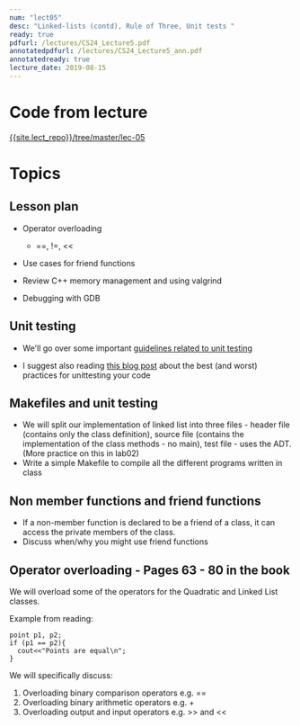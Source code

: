 ```yaml
---
num: "lect05"
desc: "Linked-lists (contd), Rule of Three, Unit tests "
ready: true
pdfurl: /lectures/CS24_Lecture5.pdf
annotatedpdfurl: /lectures/CS24_Lecture5_ann.pdf
annotatedready: true 
lecture_date: 2019-08-15
---
```


# Code from lecture
[{{site.lect_repo}}/tree/master/lec-05]({{site.lect_repo}}/tree/master/lec-05)

# Topics



## Lesson plan

* Operator overloading
	- ==, !=, << 
	
* Use cases for friend functions
* Review C++ memory management and using valgrind
* Debugging with GDB

## Unit testing

* We'll go over some important [guidelines related to unit testing](https://petroware.no/unittesting.html)

* I suggest also reading [this blog post](http://blog.stevensanderson.com/2009/08/24/writing-great-unit-tests-best-and-worst-practises/) about the best (and worst) practices for unittesting your code

## Makefiles and unit testing
* We will split our implementation of linked list into three files  - header file (contains only the class definition), source file (contains the implementation of the class methods - no main), test file - uses the ADT. (More practice on this in lab02)
* Write a simple Makefile to compile all the different programs written in class

## Non member functions and friend functions
* If a non-member function is declared to be a friend of a class, it can access the private members of the class.
* Discuss when/why you might use friend functions

## Operator overloading - Pages 63 - 80 in the book

We will overload some of the operators for the Quadratic and Linked List classes.

Example from reading:

```
point p1, p2;
if (p1 == p2){
  cout<<"Points are equal\n";
}
```
We will specifically discuss:

1. Overloading binary comparison operators e.g. ==
2. Overloading binary arithmetic operators e.g. +
3. Overloading output and input operators e.g. >> and <<











